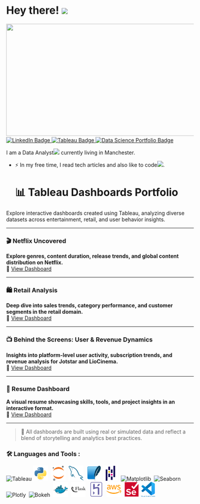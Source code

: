 <h1>
Hey there!
<img src="https://media.giphy.com/media/hvRJCLFzcasrR4ia7z/giphy.gif" width="30px"/>
</h1>



<div align="center">
  <img src="https://media.giphy.com/media/dWesBcTLavkZuG35MI/giphy.gif" width="600" height="300"/>
</div>



<div id="badges">
  <a href="https://www.linkedin.com/in/syeeda">
    <img src="https://img.shields.io/badge/LinkedIn-blue?style=for-the-badge&logo=linkedin&logoColor=white" alt="LinkedIn Badge"/>
  </a>
  
  <a href="https://public.tableau.com/app/profile/syeeda.fatima1036/vizzes">
    <img src="https://img.shields.io/badge/Tableau-portfolio-blueviolet?style=for-the-badge&logo=tableau&logoColor=white" alt="Tableau Badge"/>
  </a>
  
  <a href="https://www.datascienceportfol.io/Datacoding25/projects/6">
    <img src="https://img.shields.io/badge/DataScience-Portfolio-orange?style=for-the-badge&logo=data&logoColor=white" alt="Data Science Portfolio Badge"/>
  </a>
</div>



  I am a Data Analyst<img src="https://media.giphy.com/media/WUlplcMpOCEmTGBtBW/giphy.gif" width="30"> currently living in Manchester.

- :zap: In my free time, I read tech articles and also like to code<img src="https://media.giphy.com/media/WUlplcMpOCEmTGBtBW/giphy.gif" width="30">.

  # 📊 Tableau Dashboards Portfolio

Explore interactive dashboards created using Tableau, analyzing diverse datasets across entertainment, retail, and user behavior insights.

---

### 🎬 Netflix Uncovered  
**Explore genres, content duration, release trends, and global content distribution on Netflix.**  
📎 [View Dashboard](https://public.tableau.com/app/profile/syeeda.fatima1036/viz/NetflixUncovered/Dashboard1)

---

### 🛍️ Retail Analysis  
**Deep dive into sales trends, category performance, and customer segments in the retail domain.**  
📎 [View Dashboard](https://public.tableau.com/app/profile/syeeda.fatima1036/viz/RetailAnalysis_17440438813160/Dashboard1)

---

### 📺 Behind the Screens: User & Revenue Dynamics  
**Insights into platform-level user activity, subscription trends, and revenue analysis for Jotstar and LioCinema.**  
📎 [View Dashboard](https://public.tableau.com/app/profile/syeeda.fatima1036/viz/Book1_17400406398610/Dashboard1)

---

### 📌 Resume Dashboard  
**A visual resume showcasing skills, tools, and project insights in an interactive format.**  
📎 [View Dashboard](https://public.tableau.com/app/profile/syeeda.fatima1036/viz/Resume_17438723356450/Dashboard1)

---

> 🔗 All dashboards are built using real or simulated data and reflect a blend of storytelling and analytics best practices.

    
### :hammer_and_wrench: Languages and Tools :
<div>
  <img src="https://img.icons8.com/color/48/000000/tableau-software.png" title="Tableau" alt="Tableau" width="40" height="40"/>
  <img src="https://github.com/devicons/devicon/blob/master/icons/python/python-original.svg" title="python" alt="python" width="40" height="40"/>&nbsp;
  <img src="https://github.com/devicons/devicon/blob/master/icons/jupyter/jupyter-original.svg" title="jupyter" alt="jupyter" width="40" height="40"/>&nbsp;
  <img src="https://github.com/devicons/devicon/blob/master/icons/mysql/mysql-original.svg" title="MySQL" alt="MySQL" width="40" height="40"/>&nbsp;
  <img src="https://github.com/devicons/devicon/blob/master/icons/sqlite/sqlite-original.svg" title="sqlite" **alt="sqlite" width="40" height="40"/>
  <img src="https://github.com/devicons/devicon/blob/master/icons/pandas/pandas-original.svg" title="pandas" alt="pandas" width="40" height="40"/>&nbsp;
  <img src="https://cdn.jsdelivr.net/gh/devicons/devicon/icons/matplotlib/matplotlib-original.svg" title="Matplotlib" alt="Matplotlib" width="40" height="40"/>&nbsp;
<img src="https://seaborn.pydata.org/_static/logo-wide-lightbg.svg" title="Seaborn" alt="Seaborn" width="80" height="30"/>&nbsp;
<img src="https://avatars.githubusercontent.com/u/5997976?s=200&v=4" title="Plotly" alt="Plotly" width="40" height="40"/>&nbsp;
<img src="https://static.bokeh.org/logos/logotype.svg" title="Bokeh" alt="Bokeh" width="70" height="30"/>&nbsp;
  <img src="https://github.com/devicons/devicon/blob/master/icons/docker/docker-original.svg" title="docker" alt="docker" width="40" height="40"/>&nbsp;
  <img src="https://github.com/devicons/devicon/blob/master/icons/flask/flask-original-wordmark.svg" title="flask" alt="flask" width="40" height="40"/>&nbsp;
  <img src="https://github.com/devicons/devicon/blob/master/icons/heroku/heroku-original.svg"  title="heroku" alt="heroku" width="40" height="40"/>&nbsp;
  <img src="https://github.com/devicons/devicon/blob/master/icons/amazonwebservices/amazonwebservices-plain-wordmark.svg" title="AWS" alt="AWS" width="40" height="40"/>&nbsp;
   <img src="https://github.com/devicons/devicon/blob/master/icons/selenium/selenium-original.svg" title="selenium" **alt="selenium" width="40" height="40"/>
  <img src="https://github.com/devicons/devicon/blob/master/icons/vscode/vscode-original-wordmark.svg" title="vscode" **alt="vscode" width="40" height="40"/>
</div>






